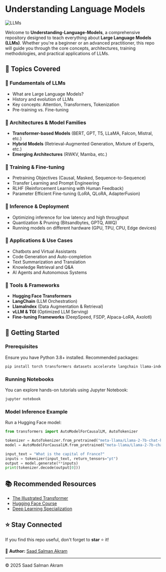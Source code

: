 # Understanding Language Models

![LLMs](https://upload.wikimedia.org/wikipedia/commons/thumb/4/42/Transformer_model.png/800px-Transformer_model.png)

Welcome to **Understanding-Language-Models**, a comprehensive repository designed to teach everything about **Large Language Models (LLMs)**. Whether you're a beginner or an advanced practitioner, this repo will guide you through the core concepts, architectures, training methodologies, and practical applications of LLMs.

## 🌟 Topics Covered

### 🔹 Fundamentals of LLMs
- What are Large Language Models?
- History and evolution of LLMs
- Key concepts: Attention, Transformers, Tokenization
- Pre-training vs. Fine-tuning

### 🔹 Architectures & Model Families
- **Transformer-based Models** (BERT, GPT, T5, LLaMA, Falcon, Mistral, etc.)
- **Hybrid Models** (Retrieval-Augmented Generation, Mixture of Experts, etc.)
- **Emerging Architectures** (RWKV, Mamba, etc.)

### 🔹 Training & Fine-tuning
- Pretraining Objectives (Causal, Masked, Sequence-to-Sequence)
- Transfer Learning and Prompt Engineering
- RLHF (Reinforcement Learning with Human Feedback)
- Parameter Efficient Fine-tuning (LoRA, QLoRA, AdapterFusion)

### 🔹 Inference & Deployment
- Optimizing inference for low latency and high throughput
- Quantization & Pruning (Bitsandbytes, GPTQ, AWQ)
- Running models on different hardware (GPU, TPU, CPU, Edge devices)

### 🔹 Applications & Use Cases
- Chatbots and Virtual Assistants
- Code Generation and Auto-completion
- Text Summarization and Translation
- Knowledge Retrieval and Q&A
- AI Agents and Autonomous Systems

### 🔹 Tools & Frameworks
- **Hugging Face Transformers**
- **LangChain** (LLM Orchestration)
- **LlamaIndex** (Data Augmentation & Retrieval)
- **vLLM & TGI** (Optimized LLM Serving)
- **Fine-tuning Frameworks** (DeepSpeed, FSDP, Alpaca-LoRA, Axolotl)

## 🚀 Getting Started
### Prerequisites
Ensure you have Python 3.8+ installed. Recommended packages:
```bash
pip install torch transformers datasets accelerate langchain llama-index bitsandbytes vllm
```

### Running Notebooks
You can explore hands-on tutorials using Jupyter Notebook:
```bash
jupyter notebook
```

### Model Inference Example
Run a Hugging Face model:
```python
from transformers import AutoModelForCausalLM, AutoTokenizer

tokenizer = AutoTokenizer.from_pretrained("meta-llama/Llama-2-7b-chat-hf")
model = AutoModelForCausalLM.from_pretrained("meta-llama/Llama-2-7b-chat-hf")

input_text = "What is the capital of France?"
inputs = tokenizer(input_text, return_tensors="pt")
output = model.generate(**inputs)
print(tokenizer.decode(output[0]))
```

## 📚 Recommended Resources
- [The Illustrated Transformer](https://jalammar.github.io/illustrated-transformer/)
- [Hugging Face Course](https://huggingface.co/course/)
- [Deep Learning Specialization](https://www.coursera.org/specializations/deep-learning)

## ⭐ Stay Connected
If you find this repo useful, don't forget to **star** ⭐ it!

📌 **Author:** [Saad Salman Akram](https://github.com/saadsalmanakram)  

---
© 2025 Saad Salman Akram 